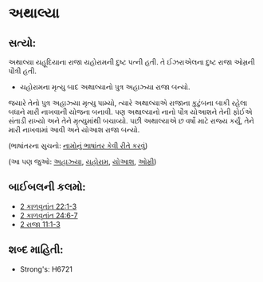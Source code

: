 # અથાલ્યા 

## સત્યો: 

અથાલ્યા યહૂદિયાના રાજા યહોરામની દુષ્ટ પત્ની હતી.
તે ઈઝરાએલના દુષ્ટ રાજા ઓમ્રની પૌત્રી હતી.

* યહોરામના મૃત્યુ બાદ અથાલ્યાનો પુત્ર અહાઝ્યા રાજા બન્યો.

જયારે તેનો પુત્ર અહાઝ્યા મૃત્યુ પામ્યો, ત્યારે અથાલ્યાએ રાજાના કુટુંબના બાકી રહેલા બધાને મારી નાખવાની યોજના બનાવી.
પણ અથાલ્યાનો નાનો પૌત્ર યોઆશને તેની ફોઈએ સંતાડી રાખ્યો અને તેને મૃત્યુમાંથી બચાવ્યો.
પછી અથાલ્યાએ છ વર્ષો માટે રાજ્ય કર્યું, તેને મારી નાખવામાં આવી અને યોઆશ રાજા બન્યો.

(ભાષાંતરના સુચનો: [નામોનું ભાષાંતર કેવી રીતે કરવું](rc://gu/ta/man/translate/translate-names))

(આ પણ જુઓ: [અહાઝ્યા](../names/ahaziah.md), [યહોરામ](../names/jehoram.md), [યોઆશ](../names/joash.md), [ઓમ્રી](../names/omri.md))

## બાઈબલની કલમો: 

* [2 કાળવૃતાંત 22:1-3](rc://gu/tn/help/2ch/22/01)
* [2 કાળવૃતાંત 24:6-7](rc://gu/tn/help/2ch/24/06)
* [2 રાજા 11:1-3](rc://gu/tn/help/2ki/11/01)

## શબ્દ માહિતી: 

* Strong's: H6721
